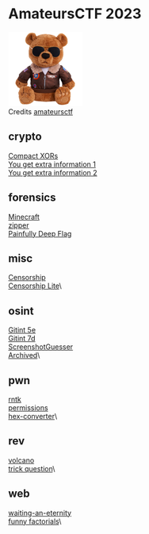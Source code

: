 # AmateursCTF 2023

![sdfsdf](logo.png)
<br/>Credits [amateursctf](https://ctf.amateurs.team/)

## crypto
[Compact XORs](crypto/compact_xors/README.md)\
[You get extra information 1](crypto/you_get_extra_info_1/README.md)\
[You get extra information 2](crypto/you_get_extra_info_2/README.md)

## forensics
[Minecraft](forensics/minecraft/README.md)\
[zipper](forensics/zipper/README.md)\
[Painfully Deep Flag](forensics/painfully_deep_flag/README.md)

## misc
[Censorship](misc/censorship/README.md)\
[Censorship Lite](misc/censorship_lite/README.md)\

## osint
[Gitint 5e](osint/gitint_5e/README.md)\
[Gitint 7d](osint/gitint_7d/README.md)\
[ScreenshotGuesser](osint/screenshot_guesser/README.md)\
[Archived](osint/archived/README.md)\

## pwn
[rntk](pwn/rntk/README.md)\
[permissions](pwn/permission/README.md)\
[hex-converter](pwn/hex_converter/README.md)\

## rev
[volcano](rev/volcano/README.md)\
[trick question](rev/trick_question/README.md)\

## web
[waiting-an-eternity](web/funny_factorials/README.md)\
[funny factorials](web/waiting_an_eternity/README.md)\